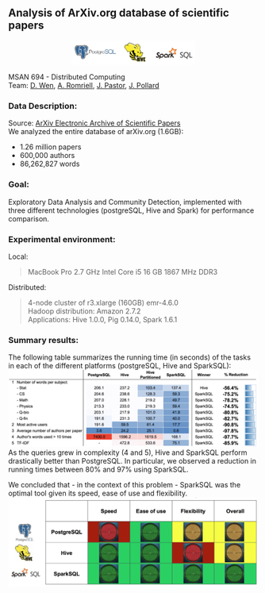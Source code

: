 ## Analysis of ArXiv.org database of scientific papers

<p align="center">
	<img src="https://github.com/jaimeps/distributed-computing-arxiv/blob/master/images/logos.png" width="250">
</p>

MSAN 694 - Distributed Computing <br />
Team: [D. Wen](https://github.com/davidjeffwen), [A. Romriell](https://github.com/asromriell), [J. Pastor](https://github.com/jaimeps), [J. Pollard](https://github.com/pollardJ)

### Data Description:  
Source: [ArXiv Electronic Archive of Scientific Papers](http://arxiv.org/) <br />
We analyzed the entire database of arXiv.org (1.6GB): <br />
- 1.26 million papers <br />
- 600,000 authors <br />
- 86,262,827 words <br />

### Goal:
Exploratory Data Analysis and Community Detection, implemented with three different technologies (postgreSQL, Hive and Spark) for performance comparison.

### Experimental environment:
Local: <br /> 
>MacBook Pro 2.7 GHz Intel Core i5 16 GB 1867 MHz DDR3

Distributed: <br /> 
>4-node cluster of r3.xlarge (160GB) emr-4.6.0 <br /> 
>Hadoop distribution: Amazon 2.7.2 <br /> 
>Applications: Hive 1.0.0, Pig 0.14.0, Spark 1.6.1 <br /> 

### Summary results:
The following table summarizes the running time (in seconds) of the tasks in each of the different platforms (postgreSQL, Hive and SparkSQL):
<img src="https://github.com/jaimeps/distributed-computing-arxiv/blob/master/images/running_time.png">
As the queries grew in complexity (4 and 5), Hive and SparkSQL perform drastically better than PostgreSQL. In particular, we observed a reduction in running times between 80% and 97% using SparkSQL.

We concluded that - in the context of this problem - SparkSQL was the optimal tool given its speed, ease of use and flexibility.
<img src="https://github.com/jaimeps/distributed-computing-arxiv/blob/master/images/evaluation.png">


